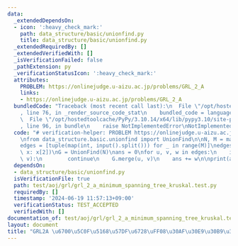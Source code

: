 ```yaml
---
data:
  _extendedDependsOn:
  - icon: ':heavy_check_mark:'
    path: data_structure/basic/unionfind.py
    title: data_structure/basic/unionfind.py
  _extendedRequiredBy: []
  _extendedVerifiedWith: []
  _isVerificationFailed: false
  _pathExtension: py
  _verificationStatusIcon: ':heavy_check_mark:'
  attributes:
    PROBLEM: https://onlinejudge.u-aizu.ac.jp/problems/GRL_2_A
    links:
    - https://onlinejudge.u-aizu.ac.jp/problems/GRL_2_A
  bundledCode: "Traceback (most recent call last):\n  File \"/opt/hostedtoolcache/PyPy/3.10.14/x64/lib/pypy3.10/site-packages/onlinejudge_verify/documentation/build.py\"\
    , line 76, in _render_source_code_stat\n    bundled_code = language.bundle(\n\
    \  File \"/opt/hostedtoolcache/PyPy/3.10.14/x64/lib/pypy3.10/site-packages/onlinejudge_verify/languages/python.py\"\
    , line 96, in bundle\n    raise NotImplementedError\nNotImplementedError\n"
  code: "# verification-helper: PROBLEM https://onlinejudge.u-aizu.ac.jp/problems/GRL_2_A\n\
    \nfrom data_structure.basic.unionfind import UnionFind\n\nN, M = map(int, input().split())\n\
    edges = [tuple(map(int, input().split())) for _ in range(M)]\nedges.sort(key=lambda\
    \ x: x[2])\nG = UnionFind(N)\nans = 0\nfor u, v, w in edges:\n    if G.same(u,\
    \ v):\n        continue\n    G.merge(u, v)\n    ans += w\n\nprint(ans)\n"
  dependsOn:
  - data_structure/basic/unionfind.py
  isVerificationFile: true
  path: test/aoj/grl/grl_2_a_minimum_spanning_tree_kruskal.test.py
  requiredBy: []
  timestamp: '2024-06-19 11:57:13+09:00'
  verificationStatus: TEST_ACCEPTED
  verifiedWith: []
documentation_of: test/aoj/grl/grl_2_a_minimum_spanning_tree_kruskal.test.py
layout: document
title: "GRL2A \u6700\u5C0F\u5168\u57DF\u6728\uFF08\u30AF\u30E9\u30B9\u30AB\u30EB\uFF09"
---
```


